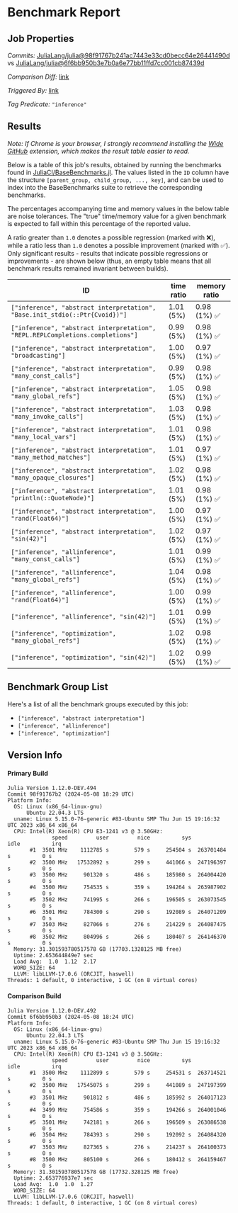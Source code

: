 # Benchmark Report

## Job Properties

*Commits:* [JuliaLang/julia@98f91767b241ac7443e33cd0becc64e26441490d](https://github.com/JuliaLang/julia/commit/98f91767b241ac7443e33cd0becc64e26441490d) vs [JuliaLang/julia@6f6bb950b3e7b0a6e77bb11ffd7cc001cb87439d](https://github.com/JuliaLang/julia/commit/6f6bb950b3e7b0a6e77bb11ffd7cc001cb87439d)

*Comparison Diff:* [link](https://github.com/JuliaLang/julia/compare/6f6bb950b3e7b0a6e77bb11ffd7cc001cb87439d..98f91767b241ac7443e33cd0becc64e26441490d)

*Triggered By:* [link](https://github.com/JuliaLang/julia/pull/54415)

*Tag Predicate:* `"inference"`

## Results

*Note: If Chrome is your browser, I strongly recommend installing the [Wide GitHub](https://chrome.google.com/webstore/detail/wide-github/kaalofacklcidaampbokdplbklpeldpj?hl=en)
extension, which makes the result table easier to read.*

Below is a table of this job's results, obtained by running the benchmarks found in
[JuliaCI/BaseBenchmarks.jl](https://github.com/JuliaCI/BaseBenchmarks.jl). The values
listed in the `ID` column have the structure `[parent_group, child_group, ..., key]`,
and can be used to index into the BaseBenchmarks suite to retrieve the corresponding
benchmarks.

The percentages accompanying time and memory values in the below table are noise tolerances. The "true"
time/memory value for a given benchmark is expected to fall within this percentage of the reported value.

A ratio greater than `1.0` denotes a possible regression (marked with :x:), while a ratio less
than `1.0` denotes a possible improvement (marked with :white_check_mark:). Only significant results - results
that indicate possible regressions or improvements - are shown below (thus, an empty table means that all
benchmark results remained invariant between builds).

| ID | time ratio | memory ratio |
|----|------------|--------------|
| `["inference", "abstract interpretation", "Base.init_stdio(::Ptr{Cvoid})"]` | 1.01 (5%)  | 0.98 (1%) :white_check_mark: |
| `["inference", "abstract interpretation", "REPL.REPLCompletions.completions"]` | 0.99 (5%)  | 0.98 (1%) :white_check_mark: |
| `["inference", "abstract interpretation", "broadcasting"]` | 1.00 (5%)  | 0.97 (1%) :white_check_mark: |
| `["inference", "abstract interpretation", "many_const_calls"]` | 0.99 (5%)  | 0.98 (1%) :white_check_mark: |
| `["inference", "abstract interpretation", "many_global_refs"]` | 1.05 (5%)  | 0.98 (1%) :white_check_mark: |
| `["inference", "abstract interpretation", "many_invoke_calls"]` | 1.03 (5%)  | 0.98 (1%) :white_check_mark: |
| `["inference", "abstract interpretation", "many_local_vars"]` | 1.01 (5%)  | 0.98 (1%) :white_check_mark: |
| `["inference", "abstract interpretation", "many_method_matches"]` | 1.01 (5%)  | 0.97 (1%) :white_check_mark: |
| `["inference", "abstract interpretation", "many_opaque_closures"]` | 1.02 (5%)  | 0.98 (1%) :white_check_mark: |
| `["inference", "abstract interpretation", "println(::QuoteNode)"]` | 1.01 (5%)  | 0.98 (1%) :white_check_mark: |
| `["inference", "abstract interpretation", "rand(Float64)"]` | 1.00 (5%)  | 0.97 (1%) :white_check_mark: |
| `["inference", "abstract interpretation", "sin(42)"]` | 1.02 (5%)  | 0.97 (1%) :white_check_mark: |
| `["inference", "allinference", "many_const_calls"]` | 1.01 (5%)  | 0.99 (1%) :white_check_mark: |
| `["inference", "allinference", "many_global_refs"]` | 1.04 (5%)  | 0.98 (1%) :white_check_mark: |
| `["inference", "allinference", "rand(Float64)"]` | 1.00 (5%)  | 0.99 (1%) :white_check_mark: |
| `["inference", "allinference", "sin(42)"]` | 1.01 (5%)  | 0.99 (1%) :white_check_mark: |
| `["inference", "optimization", "many_global_refs"]` | 1.02 (5%)  | 0.98 (1%) :white_check_mark: |
| `["inference", "optimization", "sin(42)"]` | 1.02 (5%)  | 0.99 (1%) :white_check_mark: |

## Benchmark Group List

Here's a list of all the benchmark groups executed by this job:

- `["inference", "abstract interpretation"]`
- `["inference", "allinference"]`
- `["inference", "optimization"]`

## Version Info

#### Primary Build

```
Julia Version 1.12.0-DEV.494
Commit 98f91767b2 (2024-05-08 18:29 UTC)
Platform Info:
  OS: Linux (x86_64-linux-gnu)
      Ubuntu 22.04.3 LTS
  uname: Linux 5.15.0-76-generic #83-Ubuntu SMP Thu Jun 15 19:16:32 UTC 2023 x86_64 x86_64
  CPU: Intel(R) Xeon(R) CPU E3-1241 v3 @ 3.50GHz: 
              speed         user         nice          sys         idle          irq
       #1  3501 MHz    1112785 s        579 s     254504 s  263701484 s          0 s
       #2  3500 MHz   17532892 s        299 s     441066 s  247196397 s          0 s
       #3  3500 MHz     901320 s        486 s     185980 s  264004420 s          0 s
       #4  3500 MHz     754535 s        359 s     194264 s  263987902 s          0 s
       #5  3502 MHz     741995 s        266 s     196505 s  263073545 s          0 s
       #6  3501 MHz     784300 s        290 s     192089 s  264071209 s          0 s
       #7  3503 MHz     827066 s        276 s     214229 s  264087475 s          0 s
       #8  3502 MHz     804996 s        266 s     180407 s  264146370 s          0 s
  Memory: 31.301593780517578 GB (17703.1328125 MB free)
  Uptime: 2.653644849e7 sec
  Load Avg:  1.0  1.12  2.17
  WORD_SIZE: 64
  LLVM: libLLVM-17.0.6 (ORCJIT, haswell)
Threads: 1 default, 0 interactive, 1 GC (on 8 virtual cores)

```

#### Comparison Build

```
Julia Version 1.12.0-DEV.492
Commit 6f6bb950b3 (2024-05-08 18:24 UTC)
Platform Info:
  OS: Linux (x86_64-linux-gnu)
      Ubuntu 22.04.3 LTS
  uname: Linux 5.15.0-76-generic #83-Ubuntu SMP Thu Jun 15 19:16:32 UTC 2023 x86_64 x86_64
  CPU: Intel(R) Xeon(R) CPU E3-1241 v3 @ 3.50GHz: 
              speed         user         nice          sys         idle          irq
       #1  3500 MHz    1112899 s        579 s     254531 s  263714521 s          0 s
       #2  3500 MHz   17545075 s        299 s     441089 s  247197399 s          0 s
       #3  3501 MHz     901812 s        486 s     185992 s  264017123 s          0 s
       #4  3499 MHz     754586 s        359 s     194266 s  264001046 s          0 s
       #5  3501 MHz     742181 s        266 s     196509 s  263086538 s          0 s
       #6  3504 MHz     784393 s        290 s     192092 s  264084320 s          0 s
       #7  3503 MHz     827365 s        276 s     214237 s  264100373 s          0 s
       #8  3500 MHz     805100 s        266 s     180412 s  264159467 s          0 s
  Memory: 31.301593780517578 GB (17732.328125 MB free)
  Uptime: 2.653776937e7 sec
  Load Avg:  1.0  1.0  1.27
  WORD_SIZE: 64
  LLVM: libLLVM-17.0.6 (ORCJIT, haswell)
Threads: 1 default, 0 interactive, 1 GC (on 8 virtual cores)

```
